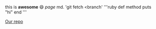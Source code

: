 this is **awesome** :smile: *page* md. 'git fetch <remote> <branch'
'''ruby
def method
  puts "hi"
end
'''

[Our repo](https://github.com/chavez1310/phase-0-gps-1)